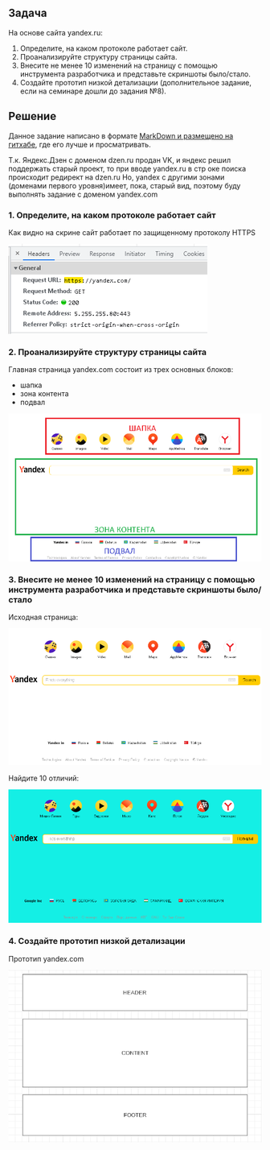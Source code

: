 ## Задача 
На основе сайта yandex.ru:
1. Определите, на каком протоколе работает сайт.
2. Проанализируйте структуру страницы сайта.
3. Внесите не менее 10 изменений на страницу с помощью инструмента разработчика и представьте скриншоты было/стало.
4. Создайте прототип низкой детализации (дополнительное задание, если на семинаре дошли до задания №8).

## Решение
Данное задание написано в формате [MarkDown и размещено
на гитхабе](https://github.com/allseenn/web/blob/main/01.Tasks/README.md), где его лучше и просматривать.

Т.к. Яндекс.Дзен с доменом dzen.ru продан VK, и яндекс решил поддержать старый проект, то при вводе yandex.ru в стр оке поиска происходит редирект на dzen.ru
Но, yandex с другими зонами (доменами первого уровня)имеет, пока, старый вид, поэтому буду выполнять задание с доменом yandex.com
### 1. Определите, на каком протоколе работает сайт
Как видно на скрине сайт работает по защищенному протоколу HTTPS

![yandex](img/01.png)

### 2. Проанализируйте структуру страницы сайта
Главная страница yandex.com состоит из трех основных блоков:
- шапка
- зона контента
- подвал

![strucure](img/02.png)

### 3. Внесите не менее 10 изменений на страницу с помощью инструмента разработчика и представьте скриншоты было/стало
Исходная страница:

![source](img/03.png)

Найдите 10 отличий:

![ten](img/04.png)

### 4. Создайте прототип низкой детализации
Прототип yandex.com

![prototype](img/05.png)
